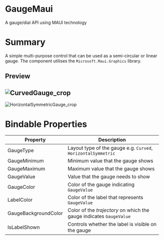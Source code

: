 # GaugeMaui
A gauge/dial API using MAUI technology

# Summary
A simple multi-purpose control that can be used as a semi-circular or linear gauge. The component utilises the `Microsoft.Maui.Graphics` library. 

## Preview

![CurvedGauge_crop](https://user-images.githubusercontent.com/36523300/205498118-c4c8086d-e287-4112-973e-f4bd76c7b193.gif)   
---
![HorizontalSymmetricGauge_crop](https://user-images.githubusercontent.com/36523300/205498122-6c3c59b5-2f91-4a9f-a9e9-1cda1497cccc.gif)

# Bindable Properties
| Property | Description |
| -------- | ----------- |
| GaugeType | Layout type of the gauge e.g. `Curved`, `HorizontalSymmetric` |
| GaugeMinimum| Minimum value that the gauge shows |
| GaugeMaximum| Maximum value that the gauge shows |
| GaugeValue| Value that the gauge needs to show |
| GaugeColor | Color of the gauge indicating `GaugeValue`|
| LabelColor| Color of the label that represents `GaugeValue`|
| GaugeBackgroundColor | Color of the _trajectory_ on which the gauge indicates `GaugeValue` |
| IsLabelShown | Controls whether the label is visible on the gauge |
